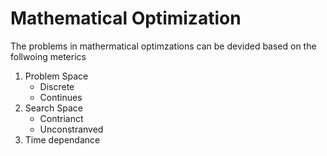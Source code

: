 # Mathematical Optimization
The problems in mathermatical optimzations can be devided based on the follwoing meterics

1. Problem Space
    - Discrete 
    - Continues
2. Search Space
    - Contrianct
    - Unconstranved
3. Time dependance




